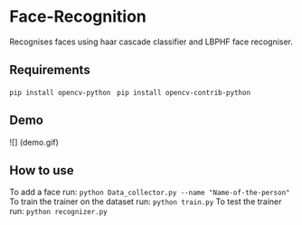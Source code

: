 # Face-Recognition
Recognises faces using haar cascade classifier and LBPHF face recogniser.

## Requirements
``` pip install opencv-python ```
``` pip install opencv-contrib-python```

## Demo

![] (demo.gif)

## How to use
 To add a face run:
 ```python Data_collector.py --name "Name-of-the-person"```
 To train the trainer on the dataset run:
 ```python train.py```
 To test the trainer run:
 ```python recognizer.py```

